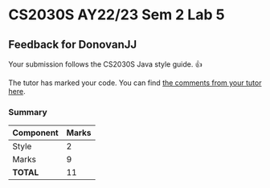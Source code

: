 # CS2030S AY22/23 Sem 2 Lab 5
## Feedback for DonovanJJ
Your submission follows the CS2030S Java style guide. :+1:

The tutor has marked your code. You can find [the comments from your tutor here](https://www.github.com/nus-cs2030s-2223-s2/lab5-DonovanJJ/commit/485e8844051a52bf3895a86262252c1222b00749).
### Summary

| Component | Marks |
|-----------|-------|
| Style | 2 |
| Marks | 9 |
| **TOTAL** | 11 |
